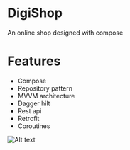 # DigiShop
An online shop designed with compose

# Features
- Compose
- Repository pattern
- MVVM architecture
- Dagger hilt
- Rest api
- Retrofit
- Coroutines

![Alt text](https://github.com/Anahitavakoli/DigiShop/master/Screen01-shop?raw=true)

